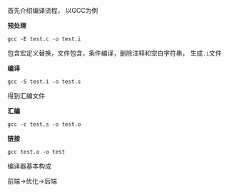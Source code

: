 首先介绍编译流程， 以GCC为例

**预处理**

```shell
gcc -E test.c -o test.i
```

包含宏定义替换，文件包含，条件编译，删除注释和空白字符串， 生成`.i`文件

**编译**

```shell
gcc -S test.i -o test.s
```

得到汇编文件

**汇编**

```shell
gcc -c test.s -o test.o
```

**链接**

```shell
gcc test.o -o test
```

编译器基本构成

前端->优化->后端

